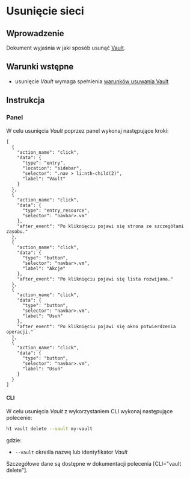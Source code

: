# Usunięcie sieci

## Wprowadzenie

Dokument wyjaśnia w jaki sposób usunąć [Vault](/resource/storage/vault.md).

## Warunki wstępne

* usunięcie *Vault* wymaga spełnienia [warunków usuwania Vault](/resource/storage/vault.md#usuwanie)

## Instrukcja

### Panel

W celu usunięcia *Vault* poprzez panel wykonaj następujące kroki:

```guide
[
  {
    "action_name": "click",
    "data": {
      "type": "entry",
      "location": "sidebar",
      "selector": ".nav > li:nth-child(2)",
      "label": "Vault"
    }
  },
  {
    "action_name": "click",
    "data": {
      "type": "entry_resource",
      "selector": "navbar>.vm"
    },
    "after_event": "Po kliknięciu pojawi się strona ze szczegółami zasobu."
  },
  {
    "action_name": "click",
    "data": {
      "type": "button",
      "selector": "navbar>.vm",
      "label": "Akcje"
    },
    "after_event": "Po kliknięciu pojawi się lista rozwijana."
  },
  {
    "action_name": "click",
    "data": {
      "type": "button",
      "selector": "navbar>.vm",
      "label": "Usuń"
    },
    "after_event": "Po kliknięciu pojawi się okno potwierdzenia operacji."
  },
  {
    "action_name": "click",
    "data": {
      "type": "button",
      "selector": "navbar>.vm",
      "label": "Usuń"
    }
  }
]
```

#### CLI

W celu usunięcia *Vault* z wykorzystaniem CLI wykonaj następujące polecenie:

```bash
h1 vault delete --vault my-vault
```

gdzie:

 * ```--vault``` określa nazwę lub identyfikator *Vault*

Szczegółowe dane są dostępne w dokumentacji polecenia [CLI="vault delete"].